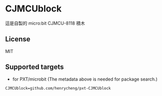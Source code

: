 # CJMCUblock

這是自製的 micro:bit CJMCU-8118 積木

## License

MIT

## Supported targets

* for PXT/microbit
(The metadata above is needed for package search.)

```package
CJMCUblock=github.com/henrycheng/pxt-CJMCUblock
```
